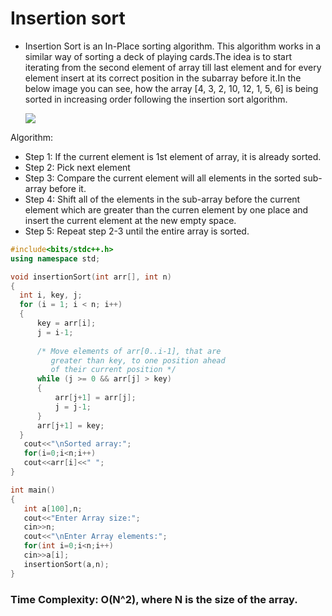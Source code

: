 # Insertion sort

* Insertion Sort is an In-Place sorting algorithm. This algorithm works in a similar way of sorting a deck of playing cards.The idea is to start iterating from the second element 
  of array till last element and for every element insert at its correct position in the subarray before it.In the below image you can see, how the array [4, 3, 2, 10, 12, 1, 5, 6] is being sorted in increasing order following the insertion sort algorithm.


  ![](https://media.geeksforgeeks.org/wp-content/uploads/insertionsort.png)
 
 Algorithm:

* Step 1: If the current element is 1st element of array, it is already sorted.
* Step 2: Pick next element
* Step 3: Compare the current element will all elements in the sorted sub-array before it.
* Step 4: Shift all of the elements in the sub-array before the current element which are greater than the curren element by one place and insert the current element 
          at the new empty space.
* Step 5: Repeat step 2-3 until the entire array is sorted.

 
 ```c++
 #include<bits/stdc++.h>
using namespace std;

void insertionSort(int arr[], int n) 
{ 
   int i, key, j; 
   for (i = 1; i < n; i++) 
   { 
       key = arr[i]; 
       j = i-1; 
  
       /* Move elements of arr[0..i-1], that are 
          greater than key, to one position ahead 
          of their current position */
       while (j >= 0 && arr[j] > key) 
       { 
           arr[j+1] = arr[j]; 
           j = j-1; 
       } 
       arr[j+1] = key; 
   } 
    cout<<"\nSorted array:";
    for(i=0;i<n;i++)
    cout<<arr[i]<<" ";
} 

int main()
{
	int a[100],n;
    cout<<"Enter Array size:";
    cin>>n;
    cout<<"\nEnter Array elements:";
    for(int i=0;i<n;i++)
    cin>>a[i];
    insertionSort(a,n);
}

 ```
 
 ### Time Complexity: O(N^2), where N is the size of the array.
